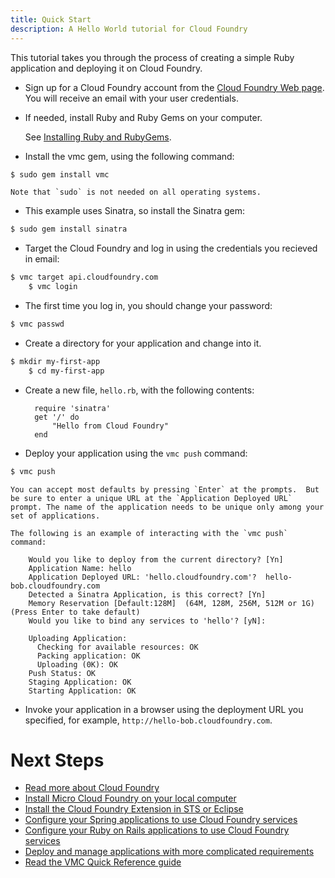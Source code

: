 ```yaml
---
title: Quick Start
description: A Hello World tutorial for Cloud Foundry
---
```


This tutorial takes you through the process of creating a simple Ruby application and deploying it on Cloud Foundry.

* Sign up for a Cloud Foundry account from the [Cloud Foundry Web page](http://www.cloudfoundry.com/). You will receive an email with your user credentials.

* If needed, install Ruby and Ruby Gems on your computer.

    See [Installing Ruby and RubyGems](/frameworks/ruby/installing-ruby.html).

* 	Install the vmc gem, using the following command:

```bash
$ sudo gem install vmc
```

	Note that `sudo` is not needed on all operating systems.

* This example uses Sinatra, so install the Sinatra gem:

```bash
$ sudo gem install sinatra
```

* 	Target the Cloud Foundry and log in using the credentials you recieved in email:

```bash
$ vmc target api.cloudfoundry.com
    $ vmc login

```

* The first time you log in, you should change your password:

```bash
$ vmc passwd
```

* Create a directory for your application and change into it.

```bash
$ mkdir my-first-app
	$ cd my-first-app
```

* Create a new file, `hello.rb`, with the following contents:

		require 'sinatra'
		get '/' do
			"Hello from Cloud Foundry"
		end

* Deploy your application using the `vmc push` command:

```bash
$ vmc push
```

    You can accept most defaults by pressing `Enter` at the prompts.  But be sure to enter a unique URL at the `Application Deployed URL` prompt. The name of the application needs to be unique only among your set of applications.

    The following is an example of interacting with the `vmc push` command:

        Would you like to deploy from the current directory? [Yn]
        Application Name: hello
        Application Deployed URL: 'hello.cloudfoundry.com'?  hello-bob.cloudfoundry.com
        Detected a Sinatra Application, is this correct? [Yn]
        Memory Reservation [Default:128M]  (64M, 128M, 256M, 512M or 1G) (Press Enter to take default)
        Would you like to bind any services to 'hello'? [yN]:

        Uploading Application:
          Checking for available resources: OK
          Packing application: OK
          Uploading (0K): OK
        Push Status: OK
        Staging Application: OK
        Starting Application: OK

* Invoke your application in a browser using the deployment URL you specified, for example, `http://hello-bob.cloudfoundry.com`.

# Next Steps

+ [Read more about Cloud Foundry](/infrastructure/overview.html)
+ [Install Micro Cloud Foundry on your local computer](/infrastructure/micro/installing-mcf.html)
+ [Install the Cloud Foundry Extension in STS or Eclipse](/tools/STS/configuring-STS.html)
+ [Configure your Spring applications to use Cloud Foundry services](/frameworks/java/spring/spring.html)
+ [Configure your Ruby on Rails applications to use Cloud Foundry services](/frameworks/ruby/rails.html)
+ [Deploy and manage applications with more complicated requirements](/tools/deploying-apps.html)
+ [Read the VMC Quick Reference guide](/tools/vmc/vmc-quick-ref.html)
